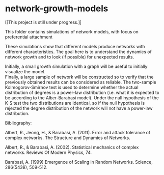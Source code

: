 # network-growth-models


[[This project is still under progress.]]

This folder contains simulations of network models, with focus on preferential attachment

These simulations show that different models produce networks with different characteristics. The goal here is to understand the dynamics of network growth and to look (if possible) for unexpected results.

Initially, a small growth simulation with a graph will be useful to initially visualize the model.  
Finally, a large sample of network will be constructed so to verify that the previously obtained results can be considered as reliable. The two-sample Kolmogorov-Smirnov test is used to determine whether the actual distribution of degrees is a power-law distribution (i.e. what it is expected to be according to the Alber-Barabasi model). Under the null hypothesis of the K-S test the two distributions are identical, so if the null hypothesis is rejected the degree distribution of the network will not have a power-law distribution.




Bibliography:

Albert, R., Jeong, H., & Barabasi, A. (2011). Error and attack tolerance of complex networks. The Structure and Dynamics of Networks. 

Albert, R., & Barabasi, A. (2002). Statistical mechanics of complex networks. Reviews Of Modern Physics, 74. 

Barabasi, A. (1999) Emergence of Scaling in Random Networks. Science, 286(5439), 509-512. 
